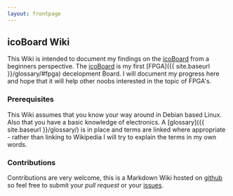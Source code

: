 ```yaml
---
layout: frontpage
---
```


## icoBoard Wiki
This Wiki is intended to document my findings on the [icoBoard](http://icoboard.org) from a beginners perspective.
The [icoBoard](http://icoboard.org) is my first [FPGA]({{ site.baseurl }}/glossary/#fpga) decelopment Board. I will document my progress here and hope that it will help other noobs interested in the topic of FPGA's.

### Prerequisites
This Wiki assumes that you know your way around in Debian based Linux. Also that you have a basic knowledge of electronics. A [glossary]({{ site.baseurl }}/glossary/) is in place and terms are linked where appropriate - rather than linking to Wikipedia I will try to explain the terms in my own words.

### Contributions
Contributions are very welcome, this is a Markdown Wiki hosted on [github](https://github.com/stylesuxx/icoboard-wiki) so feel free to submit your *pull request* or your [issues](https://github.com/stylesuxx/icoboard-wiki/issues).
